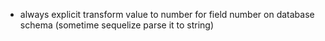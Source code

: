 - always explicit transform value to number for field number on database schema (sometime sequelize parse it to string)
